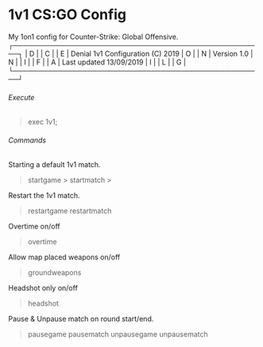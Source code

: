 # 1v1 CS:GO Config
My 1on1 config for Counter-Strike: Global Offensive.
┌───────────────────────────────────────────────────┐
| D |                                           | C |
| E |     Denial 1v1 Configuration (C) 2019     | O |
| N |     Version 1.0                           | N |
| I |                                           | F |
| A |     Last updated 13/09/2019               | I |
| L |                                           | G |
└───────────────────────────────────────────────────┘
###### Execute
> exec 1v1;

###### Commands
Starting a default 1v1 match.
> startgame >
> startmatch >

Restart the 1v1 match.
> restartgame
> restartmatch

Overtime on/off
> overtime

Allow map placed weapons on/off
> groundweapons

Headshot only on/off
> headshot

Pause & Unpause match on round start/end.
> pausegame
> pausematch
> unpausegame
> unpausematch
